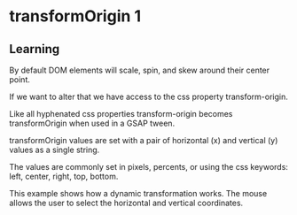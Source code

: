 <style>
code, pre {
  font-size: 0.9rem;
}
</style>

# transformOrigin 1

## Learning
By default DOM elements will scale, spin, and skew around their center point.

If we want to alter that we have access to the css property transform-origin. 

Like all hyphenated css properties transform-origin becomes transformOrigin when used in a GSAP tween.

transformOrigin values are set with a pair of horizontal (x) and vertical (y) values as a single string.

The values are commonly set in pixels, percents, or using the css keywords: left, center, right, top, bottom.

This example shows how a dynamic transformation works. The mouse allows the user to select the horizontal and vertical coordinates.